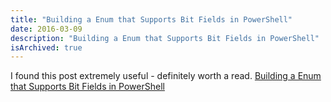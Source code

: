 ```yaml
---
title: "Building a Enum that Supports Bit Fields in PowerShell"
date: 2016-03-09
description: "Building a Enum that Supports Bit Fields in PowerShell"
isArchived: true
---
```


I found this post extremely useful - definitely worth a read.
[Building a Enum that Supports Bit Fields in PowerShell](http://blogs.technet.com/b/heyscriptingguy/archive/2016/03/08/building-a-enum-that-supports-bit-fields-in-powershell.aspx)
